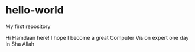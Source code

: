 # hello-world
My first repository

Hi Hamdaan here! I hope I become a great Computer Vision expert one day In Sha Allah
